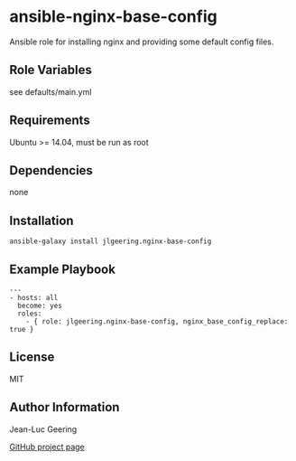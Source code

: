 ansible-nginx-base-config
=========================

Ansible role for installing nginx and providing some default config files.

Role Variables
--------------

see defaults/main.yml

Requirements
-----------

Ubuntu >= 14.04, must be run as root

Dependencies
-----------

none

Installation
----------

    ansible-galaxy install jlgeering.nginx-base-config

Example Playbook
----------------

    ---
    - hosts: all
      become: yes
      roles:
        - { role: jlgeering.nginx-base-config, nginx_base_config_replace: true }

License
------

MIT

Author Information
----------------
Jean-Luc Geering

[GitHub project page](https://github.com/ufirstgroup/ansible-nginx-base-config)
